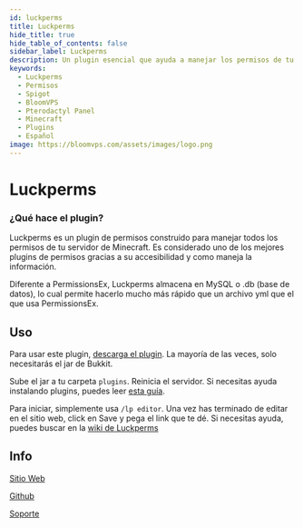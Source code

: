 ```yaml
---
id: luckperms
title: Luckperms
hide_title: true
hide_table_of_contents: false
sidebar_label: Luckperms
description: Un plugin esencial que ayuda a manejar los permisos de tu servidor.
keywords:
  - Luckperms
  - Permisos
  - Spigot
  - BloomVPS
  - Pterodactyl Panel
  - Minecraft
  - Plugins
  - Español
image: https://bloomvps.com/assets/images/logo.png
---
```

# Luckperms

### ¿Qué hace el plugin?
Luckperms es un plugin de permisos construido para manejar todos los permisos de tu servidor de Minecraft. Es considerado uno de los mejores plugins de permisos gracias a su accesibilidad y como maneja la información.

Diferente a PermissionsEx, Luckperms almacena en MySQL o .db (base de datos), lo cual permite hacerlo mucho más rápido que un archivo yml que el que usa PermissionsEx.

## Uso

Para usar este plugin, [descarga el plugin](https://luckperms.net/download). La mayoría de las veces, solo necesitarás el jar de Bukkit. 

Sube el jar a tu carpeta `plugins`. Reinicia el servidor. Si necesitas ayuda instalando plugins, puedes leer [esta guía](https://docs.bloomvps.com/languages/spanish/instalar-plugins).

Para iniciar, simplemente usa `/lp editor`. Una vez has terminado de editar en el sitio web, click en Save y pega el link que te dé. Si necesitas ayuda, puedes buscar en la [wiki de Luckperms](https://luckperms.net/wiki/Home)

## Info
[Sitio Web](https://luckperms.net/)

[Github](https://github.com/lucko/LuckPerms)

[Soporte](https://discord.com/invite/luckperms)